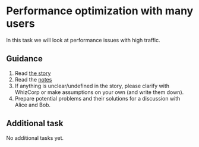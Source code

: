 # Performance optimization with many users

In this task we will look at performance issues with high traffic.


## Guidance

1. Read [the story](STORY.md)
2. Read the [notes](NOTES.md)
3. If anything is unclear/undefined in the story, please clarify with WhizCorp or make assumptions on your own (and write them down).
4. Prepare potential problems and their solutions for a discussion with Alice and Bob.

## Additional task

No additional tasks yet.